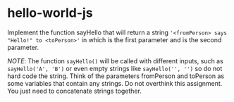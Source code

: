 # hello-world-js

Implement the function sayHello that will return a string `'<fromPerson> says "Hello!" to <toPerson>'` in which <fromPerson> is the first parameter and <toPerson> is the second parameter.
  
*NOTE*: The function `sayHello()` will be called with different inputs, such as `sayHello('A', 'B')` or even empty strings like `sayHello('', '')` so do not hard code the string. Think of the parameters fromPerson and toPerson as some variables that contain any strings. Do not overthink this assignment. You just need to concatenate strings together.
